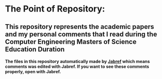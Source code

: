# The Point of Repository:
## This repository represents the academic papers and my personal comments that I read during the Computer Engineering Masters of Science Education Duration

#### The files in this repository automatically made by [Jabref](http://www.jabref.org/) which means comments was edited with Jabref. If you want to see these comments properly, open with Jabref.   
